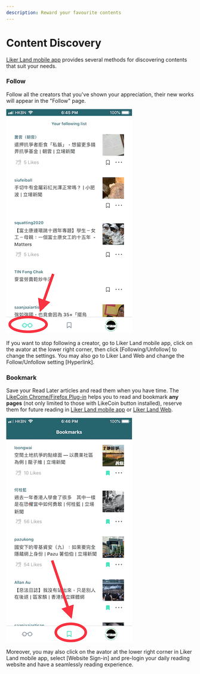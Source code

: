 ```yaml
---
description: Reward your favourite contents
---
```


# Content Discovery

[Liker Land mobile app](https://docs.like.co/user-guide/liker-land/liker-land-mobile-app) provides several methods for discovering contents that suit your needs.

### **Follow**

Follow all the creators that you've shown your appreciation, their new works will appear in the "Follow" page.  


![Follow function](../../.gitbook/assets/img_0815.jpg)

If you want to stop following a creator, go to Liker Land mobile app, click on the avator at the lower right corner, then click \[Following/Unfollow\] to change the settings. You may also go to Liker Land Web and change the Follow/Unfollow setting \[Hyperlink\].

### **Bookmark**

Save your Read Later articles and read them when you have time. The [LikeCoin Chrome/Firefox Plug-in](https://docs.like.co/user-guide/likecoin-plugin/liker-land-browser-extension) helps you to read and bookmark **any pages** \(not only limited to those with LikeCoin button installed\), reserve them for future reading in [Liker Land mobile app](https://docs.like.co/user-guide/liker-land/liker-land-mobile-app) or [Liker Land Web](https://docs.like.co/user-guide/liker-land/liker-land-web).

![](../../.gitbook/assets/img_0816.jpg)

Moreover, you may also click on the avator at the lower right corner in Liker Land mobile app, select \[Website Sign-in\] and pre-login your daily reading website and have a seamlessly reading experience.

